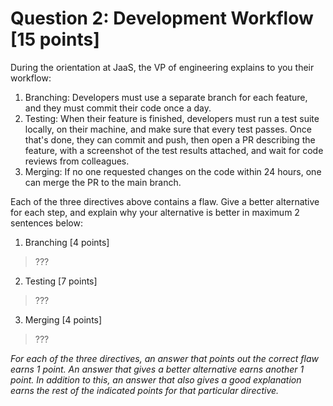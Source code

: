 # Question 2: Development Workflow [15 points]

During the orientation at JaaS, the VP of engineering explains to you their workflow:

1. Branching: Developers must use a separate branch for each feature, and they must commit their code once a day.
2. Testing: When their feature is finished, developers must run a test suite locally, on their machine, and make sure
   that every test passes. Once that's done, they can commit and push, then open a PR describing the feature, with a
   screenshot of the test results attached, and wait for code reviews from colleagues.
3. Merging: If no one requested changes on the code within 24 hours, one can merge the PR to the main branch.

Each of the three directives above contains a flaw. Give a better alternative for each step, and explain why your
alternative is better in maximum 2 sentences below:

1. Branching [4 points]

> ???

2. Testing [7 points]

> ???

3. Merging [4 points]

> ???

_For each of the three directives, an answer that points out the correct flaw earns 1 point. An answer that gives a
better alternative earns another 1 point. In addition to this, an answer that also gives a good explanation earns the
rest of the indicated points for that particular directive._